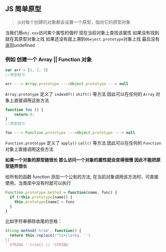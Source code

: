 ## JS 简单原型

> js对每个创建的对象都会设置一个原型，指向它的原型对象

当我们用`obj.xxx`访问某个属性的值时 现在当前对象上查找该属性 如果没有找到 就在其原型对象上找 如果还没有就上溯到`Obeject.prototype`对象上找 最后没有返回undefined

### 例如 创建一个 Array || Function 对象

```js
var arr = [1, 2, 3]
//原型链为

arr ---> Array.prototype --->Object.prototype ---> null
```
`Array.prototype` 定义了 `indexOf()` `shift()` 等方法 因此可以在任何的 `Array` 对象上直接调用这些方法

```js
function foo () {
	return 0;
}
//原型链为

foo ---> Function.prototype --->Object.prototype ---> null
```
`Function.prototype` 定义了 `apply()` `call()` 等方法 因此可以在任何的 `Function` 对象上直接调用这些方法

**如果一个对象的原型链很长 那么访问一个对象的属性就会变得很慢 因此不能把原型链弄很长**



给所有的函数 function 添加一个公有的方法, 在当前对象调用该方法时，可直接使用，当类库中没有时就可以执行

```js
Function.prototype.method = function(name, func) {
  if (!this.prototype[name]) {
    this.prototype[name] = func
  }
}
```

比如字符串移除收尾的空格：

```js
String.method('trim', function() {
  return this.replace(/^\s+|\s+$g, '')
})
' STRING '.trim() // 'STRING'
```


